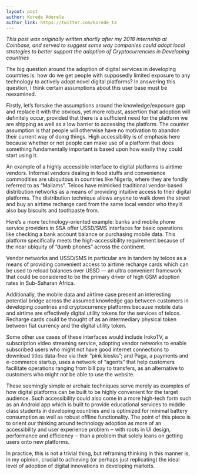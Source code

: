 ```yaml
---
layout: post
author: Korede Aderele
author_link: https://twitter.com/korede_ta
---
```


_This post was originally written shortly after my 2018 internship at Coinbase, and served to suggest 
some way companies could adopt local strategies to better support the adoption of Cryptocurrencies in Developing countries_

The big question around the adoption of digital services in developing countries is: how do we get people with supposedly limited exposure to any
technology to actively adopt novel digital platforms? In answering this question, I think certain assumptions about this user base must be reexamined.

Firstly, let’s forsake the assumptions around the knowledge/exposure gap and replace it with the obvious, yet more robust, assertion that adoption will
definitely occur, provided that there is a sufficient need for the platform we are shipping as well as a low barrier to accessing the platform. The
counter assumption is that people will otherwise have no motivation to abandon their current way of doing things. High accessibility is of emphasis here
because whether or not people can make use of a platform that does something fundamentally important is based upon how easily they could start using it.

An example of a highly accessible interface to digital platforms is airtime vendors. Informal vendors dealing in food stuffs and convenience commodities
are ubiquitous in countries like Nigeria, where they are fondly referred to as “Mallams”. Telcos have mimicked traditional vendor-based distribution
networks as a means of providing intuitive access to their digital platforms. The distribution technique allows anyone to walk down the street and buy an
airtime recharge card from the same local vendor who they’d also buy biscuits and toothpaste from.

Here’s a more technology-oriented example: banks and mobile phone service providers in SSA offer USSD/SMS interfaces for basic operations like checking a
bank account balance or purchasing mobile data. This platform specifically meets the high-accessibility requirement because of the near ubiquity of “dumb
phones” across the continent.

Vendor networks and USSD/SMS in particular are in tandem by telcos as a means of providing convenient access to airtime recharge cards which can be used
to reload balances over USSD — an ultra convenient framework that could be considered to be the primary driver of high GSM adoption rates in Sub-Saharan
Africa.

Additionally, the mobile data and airtime case present an interesting potential bridge across the assumed knowledge gap between customers in developing
countries and cryptocurrency platforms because mobile data and airtime are effectively digital utility tokens for the services of telcos. Recharge cards
could be thought of as an intermediary physical token between fiat currency and the digital utility token.

Some other use cases of these interfaces would include IrokoTV, a subscription video streaming service, adopting vendor networks to enable subscribed
users who might not have good internet connections to download titles data-free via their “pink kiosks”; and Paga, a payments and e-commerce startup, uses
a network of “agents” that help customers facilitate operations ranging from bill pay to transfers, as an alternative to customers who might not be able
to use the website.

These seemingly simple or archaic techniques serve merely as examples of how digital platforms can be built to be highly convenient for the target
audience. Such accessibility could also come in a more high-tech form such as an Android app which is built to provide educational services to middle
class students in developing countries and is optimized for minimal battery consumption as well as robust offline functionality. The point of this piece
is to orient our thinking around technology adoption as more of an accessibility and user experience problem ‒ with roots in UI design, performance and
efficiency ‒ than a problem that solely leans on getting users onto new platforms.

In practice, this is not a trivial thing, but reframing thinking in this manner is, in my opinion, crucial to achieving (or perhaps just replicating) the
ideal level of adoption of digital innovations in developing markets.

